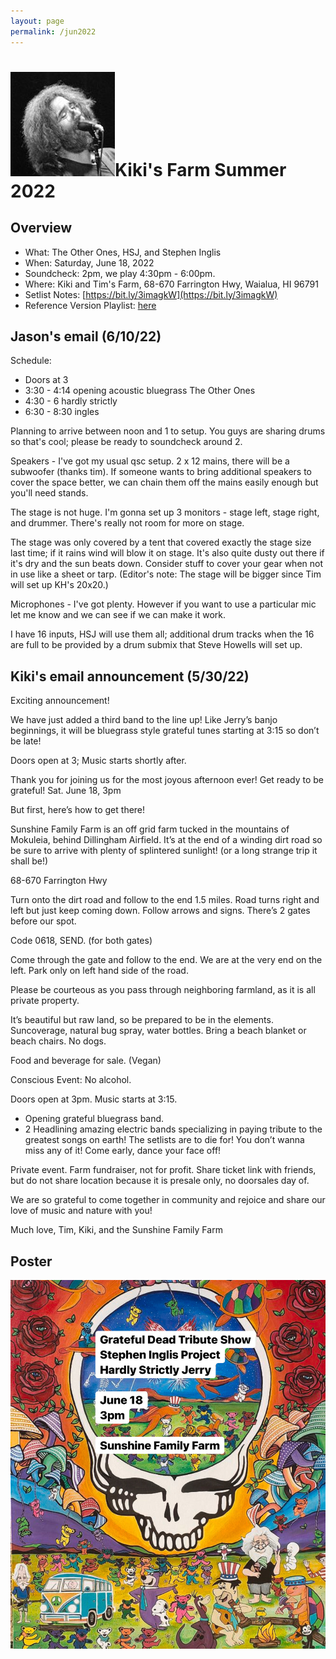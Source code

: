 ```yaml
---
layout: page
permalink: /jun2022
---
```


<h1><img class="ui avatar image" src="/images/jerryavatar.jpg">Kiki's Farm Summer 2022</h1>

## Overview

* What: The Other Ones, HSJ, and Stephen Inglis
* When: Saturday, June 18, 2022
* Soundcheck: 2pm, we play 4:30pm - 6:00pm.
* Where: Kiki and Tim's Farm, 68-670 Farrington Hwy, Waialua, HI 96791
* Setlist Notes: [https://bit.ly/3imagkW](https://bit.ly/3imagkW)
* Reference Version Playlist: [here](https://www.youtube.com/playlist?list=PLm1Z0_hDi6TgaCIpreeFgUEGIkzEm-ecw)

## Jason's email (6/10/22)

Schedule:
* Doors at 3
* 3:30 - 4:14 opening acoustic bluegrass The Other Ones
* 4:30 - 6  hardly strictly
* 6:30 - 8:30 ingles

Planning to arrive between noon and 1 to setup.   You guys are sharing drums so that's cool; please be ready to soundcheck around 2.

Speakers - I've got my usual qsc setup.  2 x 12 mains, there will be a subwoofer (thanks tim).  If someone wants to bring additional speakers to cover the space better, we can chain them off the mains easily enough but you'll need stands.

The stage is not huge.   I'm gonna set up 3 monitors - stage left, stage right, and drummer.  There's really not room for more on stage.

The stage was only covered by a tent that covered exactly the stage size last time; if it rains wind will blow it on stage.  It's also quite dusty out there if it's dry and the sun beats down.  Consider stuff to cover your gear when not in use like a sheet or tarp. (Editor's note: The stage will be bigger since Tim will set up KH's 20x20.)

Microphones - I've got plenty.  However if you want to use a particular mic let me know and we can see if we can make it work.

I have 16 inputs, HSJ will use them all; additional drum tracks when the 16 are full to be provided by a drum submix that Steve Howells will set up.

## Kiki's email announcement (5/30/22)

Exciting announcement!

We have just added a third band to the line up! Like Jerry’s banjo beginnings, it will be bluegrass style grateful tunes starting at 3:15 so don’t be late!

Doors open at 3; Music starts shortly after.

Thank you for joining us for the most joyous afternoon ever! Get ready to be grateful!  Sat. June 18, 3pm

But first, here’s how to get there!

Sunshine Family Farm is an off grid farm tucked in the mountains of Mokuleia, behind Dillingham Airfield.
It’s at the end of a winding dirt road so be sure to arrive with plenty of splintered sunlight! (or a long strange trip it shall be!)

68-670 Farrington Hwy

Turn onto the dirt road and follow to the end 1.5 miles. Road turns right and left but just keep coming down. Follow arrows and signs. There’s 2 gates before our spot.

Code 0618, SEND.  (for both gates)

Come through the gate and follow to the end. We are at the very end on the left. Park only on left hand side of the road.

Please be courteous as you pass through neighboring farmland, as it is all private property.

It’s beautiful but raw land, so be prepared to be in the elements. Suncoverage, natural bug spray, water bottles. Bring a beach blanket or beach chairs. No dogs.

Food and beverage for sale. (Vegan)

Conscious Event: No alcohol.

Doors open at 3pm. Music starts at 3:15. 
  * Opening grateful bluegrass band. 
  * 2 Headlining amazing electric bands specializing in paying tribute to the greatest songs on earth! The setlists are to die for! You don’t wanna miss any of it!  Come early, dance your face off!

Private event. Farm fundraiser, not for profit. Share ticket link with friends, but do not share location because it is presale only, no doorsales day of.

We are so grateful to come together in community and rejoice and share our love of music and nature with you!

Much love, Tim, Kiki, and the Sunshine Family Farm

## Poster

<img class="ui centered fluid image" src="/images/hsj-jun-2022.png">
